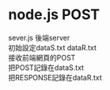 node.js POST
===========

sever.js 後端server</br>
初始設定dataS.txt dataR.txt</br>
接收前端網頁的POST</br>
把POST記錄在dataS.txt</br>
把RESPONSE記錄在dataR.txt</br>
